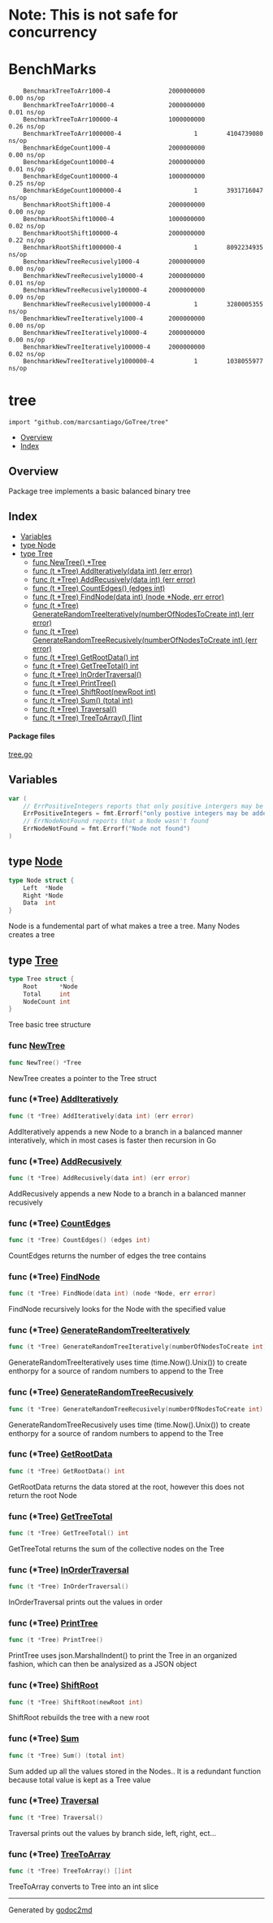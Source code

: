# Note: This is not safe for concurrency
# BenchMarks
```
    BenchmarkTreeToArr1000-4                2000000000               0.00 ns/op
    BenchmarkTreeToArr10000-4               2000000000               0.01 ns/op
    BenchmarkTreeToArr100000-4              1000000000               0.26 ns/op
    BenchmarkTreeToArr1000000-4                    1        4104739080 ns/op
    BenchmarkEdgeCount1000-4                2000000000               0.00 ns/op
    BenchmarkEdgeCount10000-4               2000000000               0.01 ns/op
    BenchmarkEdgeCount100000-4              1000000000               0.25 ns/op
    BenchmarkEdgeCount1000000-4                    1        3931716047 ns/op
    BenchmarkRootShift1000-4                2000000000               0.00 ns/op
    BenchmarkRootShift10000-4               1000000000               0.02 ns/op
    BenchmarkRootShift100000-4              2000000000               0.22 ns/op
    BenchmarkRootShift1000000-4                    1        8092234935 ns/op
    BenchmarkNewTreeRecusively1000-4        2000000000               0.00 ns/op
    BenchmarkNewTreeRecusively10000-4       2000000000               0.01 ns/op
    BenchmarkNewTreeRecusively100000-4      2000000000               0.09 ns/op
    BenchmarkNewTreeRecusively1000000-4            1        3280005355 ns/op
    BenchmarkNewTreeIteratively1000-4       2000000000               0.00 ns/op
    BenchmarkNewTreeIteratively10000-4      2000000000               0.00 ns/op
    BenchmarkNewTreeIteratively100000-4     2000000000               0.02 ns/op
    BenchmarkNewTreeIteratively1000000-4           1        1038055977 ns/op
```

# tree
`import "github.com/marcsantiago/GoTree/tree"`

* [Overview](#pkg-overview)
* [Index](#pkg-index)

## <a name="pkg-overview">Overview</a>
Package tree implements a basic balanced binary tree




## <a name="pkg-index">Index</a>
* [Variables](#pkg-variables)
* [type Node](#Node)
* [type Tree](#Tree)
  * [func NewTree() *Tree](#NewTree)
  * [func (t *Tree) AddIteratively(data int) (err error)](#Tree.AddIteratively)
  * [func (t *Tree) AddRecusively(data int) (err error)](#Tree.AddRecusively)
  * [func (t *Tree) CountEdges() (edges int)](#Tree.CountEdges)
  * [func (t *Tree) FindNode(data int) (node *Node, err error)](#Tree.FindNode)
  * [func (t *Tree) GenerateRandomTreeIteratively(numberOfNodesToCreate int) (err error)](#Tree.GenerateRandomTreeIteratively)
  * [func (t *Tree) GenerateRandomTreeRecusively(numberOfNodesToCreate int) (err error)](#Tree.GenerateRandomTreeRecusively)
  * [func (t *Tree) GetRootData() int](#Tree.GetRootData)
  * [func (t *Tree) GetTreeTotal() int](#Tree.GetTreeTotal)
  * [func (t *Tree) InOrderTraversal()](#Tree.InOrderTraversal)
  * [func (t *Tree) PrintTree()](#Tree.PrintTree)
  * [func (t *Tree) ShiftRoot(newRoot int)](#Tree.ShiftRoot)
  * [func (t *Tree) Sum() (total int)](#Tree.Sum)
  * [func (t *Tree) Traversal()](#Tree.Traversal)
  * [func (t *Tree) TreeToArray() []int](#Tree.TreeToArray)


#### <a name="pkg-files">Package files</a>
[tree.go](/src/github.com/marcsantiago/GoTree/tree/tree.go) 



## <a name="pkg-variables">Variables</a>
``` go
var (
    // ErrPositiveIntegers reports that only positive intergers may be added to the tree
    ErrPositiveIntegers = fmt.Errorf("only postive integers may be added")
    // ErrNodeNotFound reports that a Node wasn't found
    ErrNodeNotFound = fmt.Errorf("Node not found")
)
```



## <a name="Node">type</a> [Node](/src/target/tree.go?s=220:277#L3)
``` go
type Node struct {
    Left  *Node
    Right *Node
    Data  int
}
```
Node is a fundemental part of what makes a tree a tree. Many Nodes creates a tree










## <a name="Tree">type</a> [Tree](/src/target/tree.go?s=308:375#L10)
``` go
type Tree struct {
    Root      *Node
    Total     int
    NodeCount int
}
```
Tree basic tree structure







### <a name="NewTree">func</a> [NewTree](/src/target/tree.go?s=693:713#L24)
``` go
func NewTree() *Tree
```
NewTree creates a pointer to the Tree struct





### <a name="Tree.AddIteratively">func</a> (\*Tree) [AddIteratively](/src/target/tree.go?s=2264:2315#L97)
``` go
func (t *Tree) AddIteratively(data int) (err error)
```
AddIteratively appends a new Node to a branch in a balanced manner interatively, which in most cases is faster then
recursion in Go




### <a name="Tree.AddRecusively">func</a> (\*Tree) [AddRecusively](/src/target/tree.go?s=1435:1485#L58)
``` go
func (t *Tree) AddRecusively(data int) (err error)
```
AddRecusively appends a new Node to a branch in a balanced manner recusively




### <a name="Tree.CountEdges">func</a> (\*Tree) [CountEdges](/src/target/tree.go?s=4669:4708#L224)
``` go
func (t *Tree) CountEdges() (edges int)
```
CountEdges returns the number of edges the tree contains




### <a name="Tree.FindNode">func</a> (\*Tree) [FindNode](/src/target/tree.go?s=805:862#L29)
``` go
func (t *Tree) FindNode(data int) (node *Node, err error)
```
FindNode recursively looks for the Node with the specified value




### <a name="Tree.GenerateRandomTreeIteratively">func</a> (\*Tree) [GenerateRandomTreeIteratively](/src/target/tree.go?s=5884:5967#L276)
``` go
func (t *Tree) GenerateRandomTreeIteratively(numberOfNodesToCreate int) (err error)
```
GenerateRandomTreeIteratively uses time (time.Now().Unix()) to create enthorpy for a source of random numbers to append to the Tree




### <a name="Tree.GenerateRandomTreeRecusively">func</a> (\*Tree) [GenerateRandomTreeRecusively](/src/target/tree.go?s=5426:5508#L261)
``` go
func (t *Tree) GenerateRandomTreeRecusively(numberOfNodesToCreate int) (err error)
```
GenerateRandomTreeRecusively uses time (time.Now().Unix()) to create enthorpy for a source of random numbers to append to the Tree




### <a name="Tree.GetRootData">func</a> (\*Tree) [GetRootData](/src/target/tree.go?s=6304:6336#L291)
``` go
func (t *Tree) GetRootData() int
```
GetRootData returns the data stored at the root, however this does not return the root Node




### <a name="Tree.GetTreeTotal">func</a> (\*Tree) [GetTreeTotal](/src/target/tree.go?s=6430:6463#L296)
``` go
func (t *Tree) GetTreeTotal() int
```
GetTreeTotal returns the sum of the collective nodes on the Tree




### <a name="Tree.InOrderTraversal">func</a> (\*Tree) [InOrderTraversal](/src/target/tree.go?s=3020:3053#L139)
``` go
func (t *Tree) InOrderTraversal()
```
InOrderTraversal prints out the values in order




### <a name="Tree.PrintTree">func</a> (\*Tree) [PrintTree](/src/target/tree.go?s=7590:7616#L351)
``` go
func (t *Tree) PrintTree()
```
PrintTree uses json.MarshalIndent() to print the Tree in an organized fashion, which can then be analysized as a JSON
object




### <a name="Tree.ShiftRoot">func</a> (\*Tree) [ShiftRoot](/src/target/tree.go?s=7296:7333#L339)
``` go
func (t *Tree) ShiftRoot(newRoot int)
```
ShiftRoot rebuilds the tree with a new root




### <a name="Tree.Sum">func</a> (\*Tree) [Sum](/src/target/tree.go?s=4017:4049#L188)
``` go
func (t *Tree) Sum() (total int)
```
Sum added up all the values stored in the Nodes.. It is a redundant function because total value is kept as a Tree
value




### <a name="Tree.Traversal">func</a> (\*Tree) [Traversal](/src/target/tree.go?s=3508:3534#L163)
``` go
func (t *Tree) Traversal()
```
Traversal prints out the values by branch side, left, right, ect...




### <a name="Tree.TreeToArray">func</a> (\*Tree) [TreeToArray](/src/target/tree.go?s=6535:6569#L301)
``` go
func (t *Tree) TreeToArray() []int
```
TreeToArray converts to Tree into an int slice








- - -
Generated by [godoc2md](http://godoc.org/github.com/davecheney/godoc2md)
